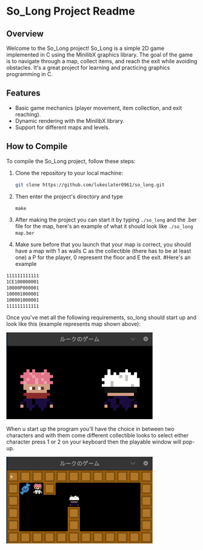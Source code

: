 # So_Long Project Readme

## Overview

Welcome to the So_Long project! So_Long is a simple 2D game implemented in C using the MinilibX graphics library. The goal of the game is to navigate through a map, collect items, and reach the exit while avoiding obstacles. It's a great project for learning and practicing graphics programming in C.

## Features

- Basic game mechanics (player movement, item collection, and exit reaching).
- Dynamic rendering with the MinilibX library.
- Support for different maps and levels.

## How to Compile

To compile the So_Long project, follow these steps:

1. Clone the repository to your local machine:

   ```bash
   git clone https://github.com/lukeslater0961/so_long.git
   ```

2. Then enter the project's directory and type
   ```code
   make
   ```
3. After making the project you can start it by typing ```./so_long``` and the .ber file for the map, here's an example of what it should look like ```./so_long map.ber```
4. Make sure before that you launch that your map is correct, you should have a map with 1 as walls C as the collectible (there has to be at least one) a P for the player, 0 represent the floor and E the exit.
#Here's an example
```
111111111111
1CE100000001
10000P000001
100001000001
100001000001
111111111111
```
Once you've met all the following requirements, so_long should start up and look like this (example represents map shown above):


![So_Long Preview](theme_selector.png)


When u start up the program you'll have the choice in between two characters and with them come different collectible looks to select either character press 1 or 2 on your keyboard then the playable window will pop-up.

![So_Long Preview](ingame.png)
